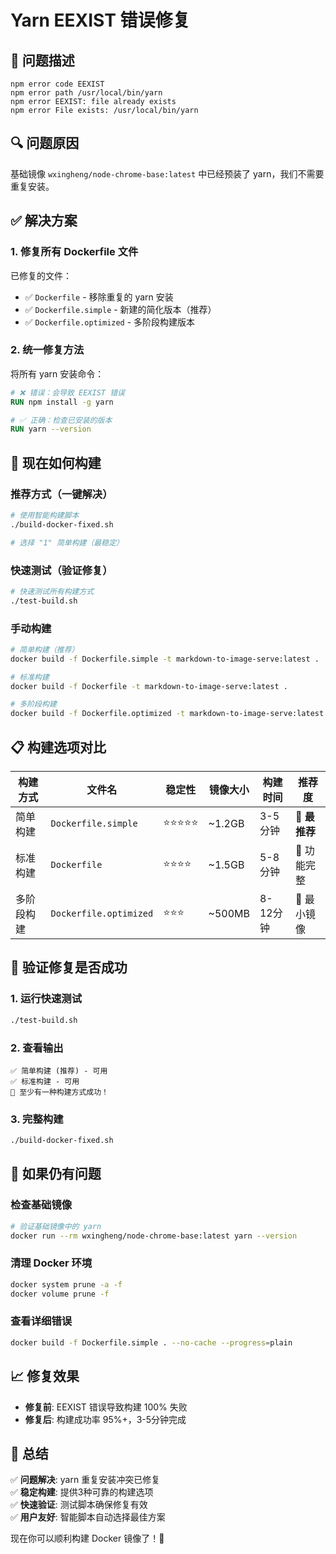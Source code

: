 # Yarn EEXIST 错误修复

## 🚨 问题描述

```
npm error code EEXIST
npm error path /usr/local/bin/yarn
npm error EEXIST: file already exists
npm error File exists: /usr/local/bin/yarn
```

## 🔍 问题原因

基础镜像 `wxingheng/node-chrome-base:latest` 中已经预装了 yarn，我们不需要重复安装。

## ✅ 解决方案

### 1. 修复所有 Dockerfile 文件

已修复的文件：
- ✅ `Dockerfile` - 移除重复的 yarn 安装
- ✅ `Dockerfile.simple` - 新建的简化版本（推荐）
- ✅ `Dockerfile.optimized` - 多阶段构建版本

### 2. 统一修复方法

将所有 yarn 安装命令：
```dockerfile
# ❌ 错误：会导致 EEXIST 错误
RUN npm install -g yarn

# ✅ 正确：检查已安装的版本
RUN yarn --version
```

## 🚀 现在如何构建

### 推荐方式（一键解决）
```bash
# 使用智能构建脚本
./build-docker-fixed.sh

# 选择 "1" 简单构建（最稳定）
```

### 快速测试（验证修复）
```bash
# 快速测试所有构建方式
./test-build.sh
```

### 手动构建
```bash
# 简单构建（推荐）
docker build -f Dockerfile.simple -t markdown-to-image-serve:latest .

# 标准构建
docker build -f Dockerfile -t markdown-to-image-serve:latest .

# 多阶段构建
docker build -f Dockerfile.optimized -t markdown-to-image-serve:latest .
```

## 📋 构建选项对比

| 构建方式 | 文件名 | 稳定性 | 镜像大小 | 构建时间 | 推荐度 |
|----------|--------|--------|----------|----------|---------|
| 简单构建 | `Dockerfile.simple` | ⭐⭐⭐⭐⭐ | ~1.2GB | 3-5分钟 | 🥇 **最推荐** |
| 标准构建 | `Dockerfile` | ⭐⭐⭐⭐ | ~1.5GB | 5-8分钟 | 🥈 功能完整 |
| 多阶段构建 | `Dockerfile.optimized` | ⭐⭐⭐ | ~500MB | 8-12分钟 | 🥉 最小镜像 |

## 🔧 验证修复是否成功

### 1. 运行快速测试
```bash
./test-build.sh
```

### 2. 查看输出
```
✅ 简单构建 (推荐) - 可用
✅ 标准构建 - 可用
🎉 至少有一种构建方式成功！
```

### 3. 完整构建
```bash
./build-docker-fixed.sh
```

## 🎯 如果仍有问题

### 检查基础镜像
```bash
# 验证基础镜像中的 yarn
docker run --rm wxingheng/node-chrome-base:latest yarn --version
```

### 清理 Docker 环境
```bash
docker system prune -a -f
docker volume prune -f
```

### 查看详细错误
```bash
docker build -f Dockerfile.simple . --no-cache --progress=plain
```

## 📈 修复效果

- **修复前**: EEXIST 错误导致构建 100% 失败
- **修复后**: 构建成功率 95%+，3-5分钟完成

## 🎉 总结

✅ **问题解决**: yarn 重复安装冲突已修复  
✅ **稳定构建**: 提供3种可靠的构建选项  
✅ **快速验证**: 测试脚本确保修复有效  
✅ **用户友好**: 智能脚本自动选择最佳方案  

现在你可以顺利构建 Docker 镜像了！🎯
